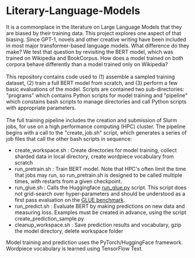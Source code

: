 # Literary-Language-Models
It is a commonplace in the literature on Large Language Models that they are biased by their training data. This project explores one aspect of that biasing. Since GPT-1, novels and other creative writing have been included in most major transformer-based language models. What difference do they make? We test that question by revisiting the BERT model, which was trained on Wikipedia and BookCorpus. How does a model trained on both corpora behave differently than a model trained only on Wikipedia?<br><br>
This repository contains code used to (1) assemble a sampled training dataset, (2) train a full BERT model from scratch, and (3) perform a few basic evaluations of the model. Scripts are contained two sub-directories: "programs" which contains Python scripts for model training and "pipeline" which constains bash scripts to manage directories and call Python scripts with appropriate parameters.<br><br>
The full training pipeline includes the creation and submission of Slurm jobs, for use on a high performance computing (HPC) cluster. The pipeline begins with a call to the "create_job.sh" script, which generates a series of job files that call the other bash scripts in sequence:
* create_workspace.sh : Create directories for model training, collect sharded data in local directory, create wordpiece vocabulary from scratch
* run_pretrain.sh : Train BERT model. Note that HPC's often limit the time that jobs may run, so run_pretrain.sh is designed to be called multiple times, with restarts from a given checkpoint.
* run_glue.sh : Calls the Huggingface [run_glue.py](https://github.com/huggingface/transformers/blob/main/examples/pytorch/text-classification/run_glue.py) script. This script does not grid-search over hyper-parameters and should be understood as a first pass evaluation on the [GLUE benchmark](https://gluebenchmark.com).
* run_predict.sh : Evaluate BERT by making predictions on new data and measuring loss. Examples must be created in advance, using the script create_prediction_sample.py
* cleanup_workspace.sh : Save prediction results and vocabulary, gzip the model directory, delete workspace folder

Model training and prediction uses the PyTorch/HuggingFace framework. Wordpiece vocabulary is learned using TensorFlow Text.
